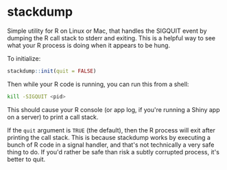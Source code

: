 # stackdump

Simple utility for R on Linux or Mac, that handles the SIGQUIT event by dumping the R call stack to stderr and exiting. This is a helpful way to see what your R process is doing when it appears to be hung.

To initialize:

```r
stackdump::init(quit = FALSE)
```

Then while your R code is running, you can run this from a shell:

```sh
kill -SIGQUIT <pid>
```

This should cause your R console (or app log, if you're running a Shiny app on a server) to print a call stack.

If the `quit` argument is `TRUE` (the default), then the R process will exit after printing the call stack. This is because stackdump works by executing a bunch of R code in a signal handler, and that's not technically a very safe thing to do. If you'd rather be safe than risk a subtly corrupted process, it's better to quit.
